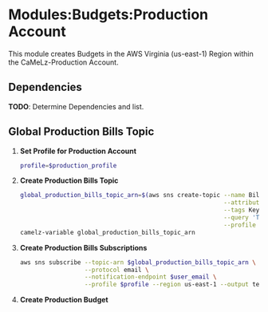 # Modules:Budgets:Production Account

This module creates Budgets in the AWS Virginia (us-east-1) Region within the
CaMeLz-Production Account.

## Dependencies

**TODO**: Determine Dependencies and list.

## Global Production Bills Topic

1. **Set Profile for Production Account**

    ```bash
    profile=$production_profile
    ```

1. **Create Production Bills Topic**

    ```bash
    global_production_bills_topic_arn=$(aws sns create-topic --name Bills \
                                                             --attributes "DisplayName=CMLP Bills" \
                                                             --tags Key=Name,Value=Production-Bills-Topic Key=Company,Value=CaMeLz Key=Environment,Value=Production \
                                                             --query 'TopicArn' \
                                                             --profile $profile --region us-east-1 --output text)
    camelz-variable global_production_bills_topic_arn
    ```

1. **Create Production Bills Subscriptions**

    ```bash
    aws sns subscribe --topic-arn $global_production_bills_topic_arn \
                      --protocol email \
                      --notification-endpoint $user_email \
                      --profile $profile --region us-east-1 --output text
    ```

1. **Create Production Budget**
